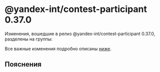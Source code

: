 # @yandex-int/contest-participant 0.37.0

<!-- ЧЕЛОВЕЧЕСКОЕ ВСТУПЛЕНИЕ -->

Изменения, вошедшие в релиз @yandex-int/contest-participant 0.37.0, разделены на группы:

Все важные изменения подробно описаны [ниже](#Пояснения).

## Пояснения

